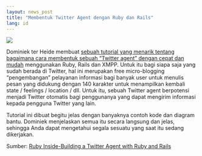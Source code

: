 ```yaml
---
layout: news_post
title: "Membentuk Twitter Agent dengan Ruby dan Rails"
lang: id
---
```


![](http://farm3.static.flickr.com/2015/2381060781_7b9b36a968_o.jpg)

Dominiek ter Heide membuat [sebuah tutorial yang menarik tentang
bagaimana cara membentuk sebuah “Twitter agent” dengan cepat dan
mudah][1] menggunakan Ruby, Rails dan XMPP. Untuk itu bagi siapa saja
yang sudah berada di Twitter, hal ini merupakan free micro-blogging
“pengembangan” pelayanan informasi bagi banyak user untuk menulis pesan
yang didukung dengan 140 karakter untuk menampilkan kembali state /
feelings / location / dll. Untuk itu, sebuah Twitter agent berpotensi
menjadi Twitter otomatis bagi penggunanya yang dapat mengirim informasi
kepada pengguna Twitter yang lain.

Tutorial ini dibuat begitu jelas dengan banyaknya contoh kode dan
diagram bantu. Dominiek menjelaskan semua itu secara langsung dan jelas,
sehingga Anda dapat mengetahui segala sesuatu yang saat itu sedang
dikerjakan.

Sumber: [Ruby Inside-Building a Twitter Agent with Ruby and Rails][2]



[1]: http://dominiek.com/articles/2008/2/15/how-to-build-a-twitter-agent 
[2]: http://www.rubyinside.com/building-a-twitter-agent-with-ruby-and-rails-760.html 
